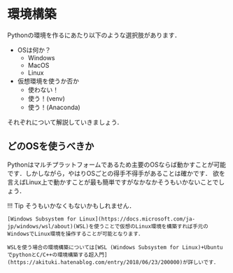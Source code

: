 # 環境構築

Pythonの環境を作るにあたり以下のような選択肢があります．

* OSは何か？
    * Windows
    * MacOS
    * Linux
* 仮想環境を使うか否か
    * 使わない！
    * 使う！(venv)
    * 使う！(Anaconda)

それぞれについて解説していきましょう．

## どのOSを使うべきか

Pythonはマルチプラットフォームであるため主要のOSならば動かすことが可能です．しかしながら，やはりOSごとの得手不得手があることは確かです．
欲を言えばLinux上で動かすことが最も簡単ですがなかなかそうもいかないことでしょう．

!!! Tip
    そうもいかなくもないかもしれません．

    [Windows Subsystem for Linux](https://docs.microsoft.com/ja-jp/windows/wsl/about)(WSL)を使うことで仮想のLinux環境を構築すれば手元のWindowsでLinux環境を操作することが可能となります．

    WSLを使う場合の環境構築については[WSL (Windows Subsystem for Linux)+UbuntuでpythonとC/C++の環境構築する超入門](https://akituki.hatenablog.com/entry/2018/06/23/200000)が詳しいです．